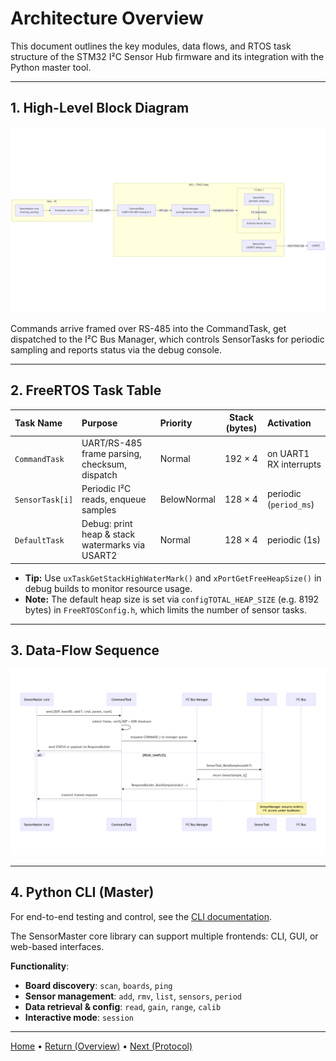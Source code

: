 # Architecture Overview

This document outlines the key modules, data flows, and RTOS task structure of the STM32 I²C Sensor Hub firmware and its integration with the Python master tool.

---

## 1. High-Level Block Diagram

![High-Level Block Diagram](./images/block_diagram.png)

Commands arrive framed over RS-485 into the CommandTask, get dispatched to the I²C Bus Manager, which controls SensorTasks for periodic sampling and reports status via the debug console.

---

## 2. FreeRTOS Task Table

| Task Name       | Purpose                                         | Priority    | Stack (bytes) | Activation             |
| :-------------- | :---------------------------------------------- | :---------- | :-----------: | :--------------------- |
| `CommandTask`   | UART/RS-485 frame parsing, checksum, dispatch   | Normal      |    192 × 4    | on UART1 RX interrupts |
| `SensorTask[i]` | Periodic I²C reads, enqueue samples             | BelowNormal |    128 × 4    | periodic (`period_ms`) |
| `DefaultTask`   | Debug: print heap & stack watermarks via USART2 | Normal      |    128 × 4    | periodic (1s)          |

* **Tip:** Use `uxTaskGetStackHighWaterMark()` and `xPortGetFreeHeapSize()` in debug builds to monitor resource usage.
* **Note:** The default heap size is set via `configTOTAL_HEAP_SIZE` (e.g. 8192 bytes) in `FreeRTOSConfig.h`, which limits the number of sensor tasks.

---

## 3. Data-Flow Sequence

![Data-Flow Sequence](./images/seq_diagram.png)

---

## 4. Python CLI (Master)

For end-to-end testing and control, see the [CLI documentation](docs/05-master-tools.md).

The SensorMaster core library can support multiple frontends: CLI, GUI, or web-based interfaces.

**Functionality**:

* **Board discovery**: `scan`, `boards`, `ping`
* **Sensor management**: `add`, `rmv`, `list`, `sensors`, `period`
* **Data retrieval & config**: `read`, `gain`, `range`, `calib`
* **Interactive mode**: `session`


---

[Home](index.md) • [Return (Overview)](project-overview.md) • [Next (Protocol)](protocol.md)

